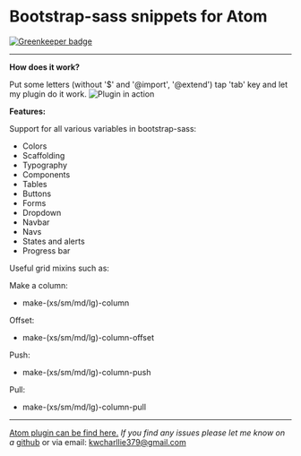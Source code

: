 Bootstrap-sass snippets for Atom
=======

[![Greenkeeper badge](https://badges.greenkeeper.io/FieryCod/bootstrap-sass-snippets.svg)](https://greenkeeper.io/)



----------
**How does it work?**

Put some letters (without '$' and '@import', '@extend') tap 'tab' key and let my plugin do it work. 
![Plugin in action](http://i.giphy.com/3o6Zt3riGDAnELlpn2.gif)

**Features:**

 Support for all various variables in bootstrap-sass:

* Colors
* Scaffolding
* Typography
* Components
* Tables
* Buttons 
* Forms
* Dropdown
* Navbar 
* Navs
* States and alerts
* Progress bar

Useful grid mixins such as:

Make a column:
	
* make-(xs/sm/md/lg)-column

Offset:
 
 * make-(xs/sm/md/lg)-column-offset
	
Push:

* make-(xs/sm/md/lg)-column-push

Pull:

* make-(xs/sm/md/lg)-column-pull

----------
[Atom plugin can be find here.](https://atom.io/packages/bootstrap-sass-snippets)
*If you find any issues please let me know on a* [github](https://github.com/FieryCod/bootstrap-sass-snippets) or via email: kwcharllie379@gmail.com


